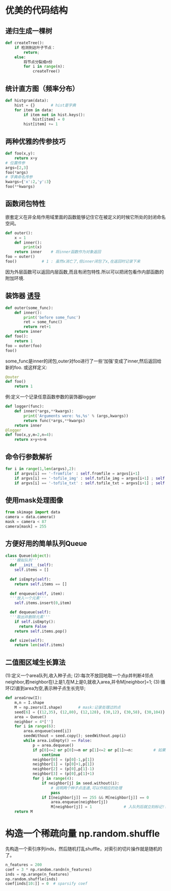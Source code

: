 # 优美的代码结构

## 递归生成一棵树
```python
def createTree():
    if 检测到达叶子节点：
        return;
    else:
        将节点分裂成n份
        for i in range(n):
            createTree()
```

## 统计直方图（频率分布）
```python
def histgram(data):
    hist = {}       # hist是字典
    for item in data:
        if item not in hist.keys():
            hist[item] = 0
        hist[item] += 1
```

## 两种优雅的传参技巧
```python
def foo(x,y):
    return x+y
# 位置传参
args=[2,3]
foo(*args)
# 字典命名传参
kwargs={'x':2,'y':3}
foo(**kwargs)
```

## 函数闭包特性
嵌套定义在非全局作用域里面的函数能够记住它在被定义的时候它所处的封闭命名空间。
```python
def outer():
	x = 1
	def inner():
		print(x)
	return inner	# 将inner函数作为对象返回
foo = outer()
foo()			# 1 : 虽然x消亡了,但inner闭包了x,在返回时记录下来
```
因为外层函数可以返回内层函数,而且有闭包特性.所以可以把闭包看作内部函数的附加环境.

## 装饰器 [诱导](http://python.jobbole.com/81683/)
```python
def outer(some_func):
	def inner():
		print('before some_func')
		ret = some_func()
		return ret+1
	return inner
def foo():
	return 1
foo = outer(foo)
foo()
```
some_func是inner的闭包,outer对foo进行了一些'加强'变成了inner,然后返回给新的foo.
或这样定义:
```python
@outer
def foo()
	return 1
```
例:定义一个记录任意函数参数的装饰器logger
```python
def logger(func):
    def inner(*args,**kwargs):
        print('Arguments were: %s,%s' % (args,kwargs))
        return func(*args,**kwargs)
    return inner
@logger
def foo(x,y,m=2,n=4):
    return x+y+n+m
```



## 命令行参数解析
```python
for i in range(1,len(argvs),2):
	if argvs[i] == '-fromfile' : self.fromfile = argvs[i+1]
	if argvs[i] == '-tofile_img' : self.tofile_img = argvs[i+1] ; self.filewrite_img = True
	if argvs[i] == '-tofile_txt' : self.tofile_txt = argvs[i+1] ; self.filewrite_txt = True
```

## 使用mask处理图像
```python
from skimage import data
camera = data.camera()
mask = camera < 87
camera[mask] = 255
```

## 方便好用的简单队列Queue
```python
class Queue(object):
  '''模拟队列'''
  def __init__(self):
    self.items = []
  
  def isEmpty(self):
    return self.items == []
  
  def enqueue(self, item):
  '''放入一个元素'''
    self.items.insert(0,item)

  def dequeue(self):
  '''取出并删除元素'''
    if self.isEmpty():
      return False
    return self.items.pop()

  def size(self):
    return len(self.items)
```

## 二值图区域生长算法
(1):定义一个area队列,收入种子点; 
(2):每次不放回地取一个点p并判断4邻点neighbor,若neighbor在I上是1,在M上是0,就收入area,并令M[neighbor]=1; 
(3):循环(2)直到area为空,表示种子点生长完毕;
```python
def areaGrow(I):
    m,n = I.shape
    M = np.zeors(I.shape)		# mask:记录处理过的点
	seed[6] = {(12,35), (12,80), (12,128), (30,12), (30,58), (30,104)}
	area = Queue()
	neighbor = 4*['']
	for i in range(6):
		area.enqueue(seed[i])
        seedWithout = seed.copy(); seedWithout.pop(i)
		while area.isEmpty() == False:
			p = area.dequeue()
            if p[0]<=2 or p[0]>=m or p[1]<=2 or p[1]>=n:         # 如果p到了边界,就直接跳过
                continue
			neighbor[0] = (p[0]-1,p[1])
            neighbor[1] = (p[0]+1,p[1])
            neighbor[2] = (p[0],p[1]-1)
            neighbor[3] = (p[0],p[1]+1)
			for j in range(4):
				if neighbor[j] in seed.without(i):
					# 说明两个种子点连通,可以作相应的处理
                    pass
				if I[neighbor[j]] == 255 && M[neighbor[j]] == 0
					area.enqueue(neighbor[j])
					M[neighbor[j]] = 1				# 入队列后就立刻标记!!
	return M
```

# 构造一个稀疏向量 np.random.shuffle
先构造一个索引序列inds，然后随机打乱shuffle，对索引的切片操作就是随机的了。
```python
n_features = 200
coef = 3 * np.random.randn(n_features)
inds = np.arange(n_features)
np.random.shuffle(inds)
coef[inds[10:]] = 0  # sparsify coef
```